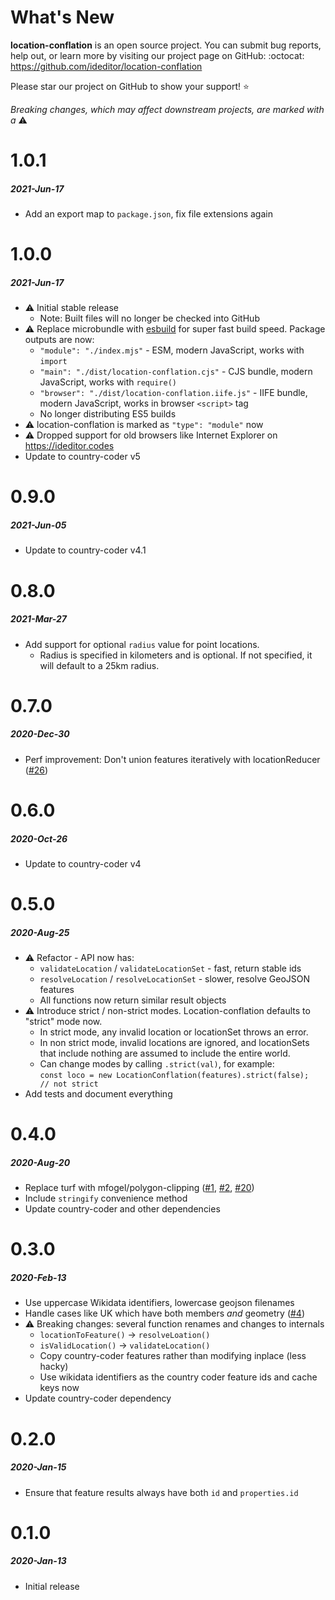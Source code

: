 # What's New

**location-conflation** is an open source project. You can submit bug reports, help out,
or learn more by visiting our project page on GitHub:  :octocat: https://github.com/ideditor/location-conflation

Please star our project on GitHub to show your support! ⭐️

_Breaking changes, which may affect downstream projects, are marked with a_ ⚠️


<!--
# A.B.C
##### YYYY-MMM-DD
*

[#xxx]: https://github.com/ideditor/location-conflation/issues/xxx
-->

# 1.0.1
##### 2021-Jun-17
* Add an export map to `package.json`, fix file extensions again


# 1.0.0
##### 2021-Jun-17
* ⚠️  Initial stable release
  * Note: Built files will no longer be checked into GitHub
* ⚠️  Replace microbundle with [esbuild](https://esbuild.github.io/) for super fast build speed. Package outputs are now:
  * `"module": "./index.mjs"` - ESM, modern JavaScript, works with `import`
  * `"main": "./dist/location-conflation.cjs"` - CJS bundle, modern JavaScript, works with `require()`
  * `"browser": "./dist/location-conflation.iife.js"` - IIFE bundle, modern JavaScript, works in browser `<script>` tag
  * No longer distributing ES5 builds
* ⚠️  location-conflation is marked as `"type": "module"` now
* ⚠️  Dropped support for old browsers like Internet Explorer on https://ideditor.codes
* Update to country-coder v5


# 0.9.0
##### 2021-Jun-05
* Update to country-coder v4.1


# 0.8.0
##### 2021-Mar-27
* Add support for optional `radius` value for point locations.
  * Radius is specified in kilometers and is optional. If not specified, it will default to a 25km radius.


# 0.7.0
##### 2020-Dec-30
* Perf improvement: Don't union features iteratively with locationReducer ([#26])

[#26]: https://github.com/ideditor/location-conflation/issues/26


# 0.6.0
##### 2020-Oct-26
* Update to country-coder v4


# 0.5.0
##### 2020-Aug-25
* ⚠️  Refactor - API now has:
  * `validateLocation` / `validateLocationSet` - fast, return stable ids
  * `resolveLocation` / `resolveLocationSet` - slower, resolve GeoJSON features
  * All functions now return similar result objects
* :warning: Introduce strict / non-strict modes.  Location-conflation defaults to "strict" mode now.
  * In strict mode, any invalid location or locationSet throws an error.
  * In non strict mode, invalid locations are ignored, and locationSets that include nothing are assumed to include the entire world.
  * Can change modes by calling `.strict(val)`, for example:<br/>
    `const loco = new LocationConflation(features).strict(false);    // not strict`
* Add tests and document everything


# 0.4.0
##### 2020-Aug-20
* Replace turf with mfogel/polygon-clipping ([#1], [#2], [#20])
* Include `stringify` convenience method
* Update country-coder and other dependencies

[#20]: https://github.com/ideditor/location-conflation/issues/20
[#2]: https://github.com/ideditor/location-conflation/issues/2
[#1]: https://github.com/ideditor/location-conflation/issues/1


# 0.3.0
##### 2020-Feb-13
* Use uppercase Wikidata identifiers, lowercase geojson filenames
* Handle cases like UK which have both members _and_ geometry ([#4])
* :warning: Breaking changes: several function renames and changes to internals
  * `locationToFeature()` -> `resolveLoation()`
  * `isValidLocation()` -> `validateLocation()`
  * Copy country-coder features rather than modifying inplace (less hacky)
  * Use wikidata identifiers as the country coder feature ids and cache keys now
* Update country-coder dependency

[#4]: https://github.com/ideditor/location-conflation/issues/4


# 0.2.0
##### 2020-Jan-15
* Ensure that feature results always have both `id` and `properties.id`


# 0.1.0
##### 2020-Jan-13
* Initial release
